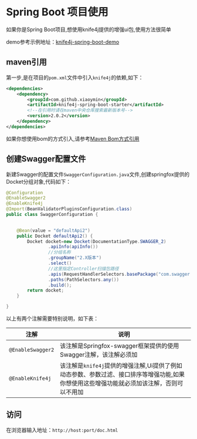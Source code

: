 # Spring Boot 项目使用

如果你是Spring Boot项目,想使用knife4j提供的增强ui包,使用方法很简单

demo参考示例地址：[knife4j-spring-boot-demo](https://gitee.com/xiaoym/swagger-bootstrap-ui-demo/tree/master/knife4j-spring-boot-demo)


## maven引用

第一步,是在项目的`pom.xml`文件中引入`knife4j`的依赖,如下：

```xml
<dependencies>
    <dependency>
        <groupId>com.github.xiaoymin</groupId>
        <artifactId>knife4j-spring-boot-starter</artifactId>
        <!--在引用时请在maven中央仓库搜索最新版本号-->
        <version>2.0.2</version>
    </dependency>
</dependencies>
```

如果你想使用bom的方式引入,请参考[Maven Bom方式引用](mavenbom.md)

## 创建Swagger配置文件

新建Swagger的配置文件`SwaggerConfiguration.java`文件,创建springfox提供的Docket分组对象,代码如下：

```java
@Configuration
@EnableSwagger2
@EnableKnife4j
@Import(BeanValidatorPluginsConfiguration.class)
public class SwaggerConfiguration {
 

    @Bean(value = "defaultApi2")
    public Docket defaultApi2() {
        Docket docket=new Docket(DocumentationType.SWAGGER_2)
                .apiInfo(apiInfo())
                //分组名称
                .groupName("2.X版本")
                .select()
                //这里指定Controller扫描包路径
                .apis(RequestHandlerSelectors.basePackage("com.swagger.bootstrap.ui.demo.new2"))
                .paths(PathSelectors.any())
                .build();
        return docket;
    }

}
```

以上有两个注解需要特别说明，如下表：

|注解|说明|
|----|----|
|`@EnableSwagger2`|该注解是Springfox-swagger框架提供的使用Swagger注解，该注解必须加|
|`@EnableKnife4j`|该注解是`knife4j`提供的增强注解,Ui提供了例如动态参数、参数过滤、接口排序等增强功能,如果你想使用这些增强功能就必须加该注解，否则可以不用加|

## 访问

在浏览器输入地址：`http://host:port/doc.html`


 
 
 